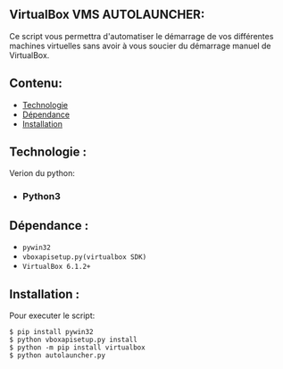 ## VirtualBox VMS AUTOLAUNCHER:
Ce script vous permettra d'automatiser le démarrage de vos différentes machines virtuelles sans avoir à vous soucier du démarrage manuel de VirtualBox.

## Contenu:
* [Technologie](#Technologie)
* [Dépendance](#Dépendances)
* [Installation](#Installation)

## Technologie :
Verion du python:
- ### Python3

## Dépendance :
- `pywin32`
- `vboxapisetup.py(virtualbox SDK)`
- `VirtualBox 6.1.2+`

## Installation :

Pour executer le script:
```
$ pip install pywin32
$ python vboxapisetup.py install
$ python -m pip install virtualbox
$ python autolauncher.py
```
